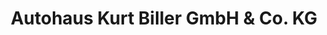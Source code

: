 ---
title: "Autohaus Kurt Biller GmbH & Co. KG"
url: /viechtach/autohaus-kurt-biller-gmbh-und-co-kg/
shop: Autohaus
---